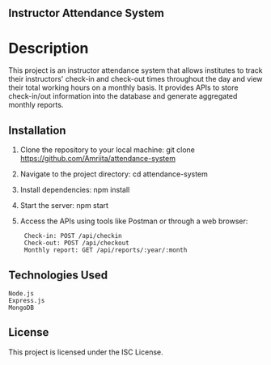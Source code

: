 ## Instructor Attendance System
# Description
This project is an instructor attendance system that allows institutes to track their instructors' check-in and check-out times throughout the day and view their total working hours on a monthly basis. It provides APIs to store check-in/out information into the database and generate aggregated monthly reports.

## Installation
1. Clone the repository to your local machine:
    git clone https://github.com/Amriita/attendance-system

2. Navigate to the project directory:
    cd attendance-system

3. Install dependencies:
    npm install

4. Start the server:
    npm start

5. Access the APIs using tools like Postman or through a web browser:
   
        Check-in: POST /api/checkin
        Check-out: POST /api/checkout
        Monthly report: GET /api/reports/:year/:month

## Technologies Used
    Node.js
    Express.js
    MongoDB

## License
This project is licensed under the ISC License.
